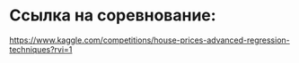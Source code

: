 # Ссылка на соревнование:
https://www.kaggle.com/competitions/house-prices-advanced-regression-techniques?rvi=1
 

  
